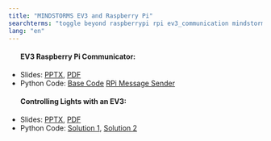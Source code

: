 ```yaml
---
title: "MINDSTORMS EV3 and Raspberry Pi"
searchterms: "toggle beyond raspberrypi rpi ev3_communication mindstorms_ev3_and_raspberry_pi"
lang: "en"
---
```

 <ul>
 <h4>EV3 Raspberry Pi Communicator:</h4>

<li class="ng-binding">Slides:
 <a href="ProgrammingLessons/beyond/EV3PiCommunicator.pptx">PPTX</a>,
 <a href="ProgrammingLessons/beyond/EV3PiCommunicator.pdf">PDF</a>
 </li>
		 <li>Python Code:
 <a href="ProgrammingLessons/beyond/EV3PiBaseCode.py">Base Code</a>
			 <a href="ProgrammingLessons/beyond/send.py">RPi Message Sender</a>
 </li> </ul>
 <ul>
 <h4>Controlling Lights with an EV3:</h4>
 <li class="ng-binding">Slides:
 <a href="ProgrammingLessons/beyond/EV3PiLight.pptx">PPTX</a>,
 <a href="ProgrammingLessons/beyond/EV3PiLight.pdf">PDF</a>
 </li>
		 <li>Python Code:
 <a href="ProgrammingLessons/beyond/EV3PiLightS1.py">Solution 1</a>,
 <a href="ProgrammingLessons/beyond/EV3PiLightS2.py">Solution 2</a>
 </li>
 </ul>
